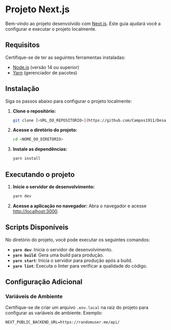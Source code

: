 # Projeto Next.js

Bem-vindo ao projeto desenvolvido com [Next.js](https://nextjs.org/). Este guia ajudará você a configurar e executar o projeto localmente.

## Requisitos

Certifique-se de ter as seguintes ferramentas instaladas:

- [Node.js](https://nodejs.org/) (versão 14 ou superior)
- [Yarn](https://yarnpkg.com/) (gerenciador de pacotes)

## Instalação

Siga os passos abaixo para configurar o projeto localmente:

1. **Clone o repositório:**
   ```bash
   git clone [<URL_DO_REPOSITORIO>](https://github.com/Campos1911/Desafio-Aumo)
   ```

2. **Acesse o diretório do projeto:**
   ```bash
   cd <NOME_DO_DIRETORIO>
   ```

3. **Instale as dependências:**
   ```bash
   yarn install
   ```

## Executando o projeto

1. **Inicie o servidor de desenvolvimento:**
   ```bash
   yarn dev
   ```

2. **Acesse a aplicação no navegador:**
   Abra o navegador e acesse [http://localhost:3000](http://localhost:3000).

## Scripts Disponíveis

No diretório do projeto, você pode executar os seguintes comandos:

- **`yarn dev`**: Inicia o servidor de desenvolvimento.
- **`yarn build`**: Gera uma build para produção.
- **`yarn start`**: Inicia o servidor para produção após a build.
- **`yarn lint`**: Executa o linter para verificar a qualidade do código.

## Configuração Adicional

### Variáveis de Ambiente

Certifique-se de criar um arquivo `.env.local` na raiz do projeto para configurar as variáveis de ambiente. Exemplo:

```
NEXT_PUBLIC_BACKEND_URL=https://randomuser.me/api/
```
